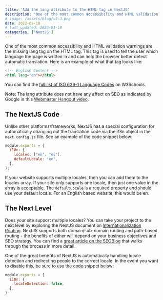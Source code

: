 ```yaml
---
title: 'Add the lang attribute to the HTML tag in NextJS'
description: "One of the most common accessibility and HTML validation warnings are the missing lang tag on the HTML tag. Let's explore fixing that using NextJS."
# image: /assets/blog/v3-3.png
date: 2022-09-18
# last_updated: 2024-01-19
categories: ['NextJS']
---
```


One of the most common accessibility and HTML validation warnings are the missing lang tag on the HTML tag. This tag is used to tell the user which language the page is written in and can help the browser better detect automatic translation. Here is an example of what that tag looks like:

```html
<!-- English Content -->
<html lang="en"></html>
```

You can find the [full list of ISO 639-1 Language Codes](https://www.w3schools.com/tags/ref_language_codes.asp) on W3Schools.

Note: The lang attribute does not have any affect on SEO as indicated by Google in this [Webmaster Hangout video](https://www.youtube.com/watch?v=isW-Ke-AJJU&t=3354s).

## The NextJS Code

Unlike other platforms/frameworks, NextJS has a special configuration for automatically changing out the translation code via the i18n object in the `next.config.js` file. See an example of the code snippet below:

```js [next.config.js]
module.exports = {
  i18n: {
    locales: ["en", "es"],
    defaultLocale: "en",
  },
};
```

If your website supports multiple locales, then you can add them to the locales array. If your site only supports one locale, then just one value in the array is acceptable. The `defaultLocale` is a required property and should use your default locale. For an English based website, this would be en.

## The Next Level

Does your site support multiple locales? You can take your project to the next level by exploring the NextJS document on [Internationalization Routing](https://nextjs.org/docs/advanced-features/i18n-routing). NextJS supports both domain/sub-domain routing and path-based routing - the benefits of either will depend on your business objectives and SEO strategy. You can find a [great article on the SEOBlog](https://www.seoblog.com/subfolders-subdomains-multilingual/#:~:text=Subfolders%2C%20Subdomains%2C%20What%E2%80%99s%20the%20Difference%3F) that walks through the process in more detail.

One of the great benefits of NextJS is automatically handling locale detection and redirecting people to the correct locale. In the event you want to disable this, be sure to use the code snippet below:

```js [next.config.js]
module.exports = {
  i18n: {
    localeDetection: false,
  },
}
```